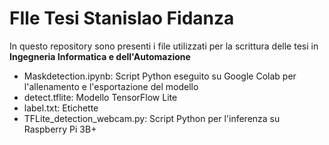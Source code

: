 # FIle Tesi Stanislao Fidanza
In questo repository sono presenti i file utilizzati per la scrittura delle tesi in <strong>Ingegneria Informatica e dell'Automazione</strong>
<ul>
<li>Maskdetection.ipynb: Script Python eseguito su Google Colab per l'allenamento e l'esportazione del modello</li>
<li>detect.tflite: Modello TensorFlow Lite</li>
<li>label.txt: Etichette</li>
<li>TFLite_detection_webcam.py: Script Python per l'inferenza su Raspberry Pi 3B+</li>
</ul>
